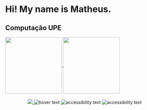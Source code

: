 
<h1> Hi! My name is Matheus. </h1>
<h2> Computação UPE </h2>
<div>
  <a href="https://github.com/Maths9">
  <img height="180em" align="center"  src="https://github-readme-stats.vercel.app/api?username=Maths9&show_icons=true&theme=radical&include_all_commits=true&count_private=true"/>
  <img height="180em" align="center"align="center" src="https://github-readme-stats.vercel.app/api/top-langs/?username=Maths9&&layout=compact&hide=shell&theme=radical"/>

</div>
 <br>

<div  align="center"> 
  <a href="https://discord.gg/yEsEa8edwt" > <img src="https://img.shields.io/badge/Discord-7289DA?style=for-the-badge&logo=discord&logoColor=white"> </a>
  <img src="https://img.shields.io/badge/HTML5-E34F26?style=for-the-badge&logo=html5&logoColor=white" title="hover text">
  <img src="https://img.shields.io/badge/CSS3-1572B6?style=for-the-badge&logo=css3&logoColor=white"  alt="accessibility text">
  <img src="https://img.shields.io/badge/JavaScript-323330?style=for-the-badge&logo=javascript&logoColor=F7DF1E"  alt="accessibility text">

</div>

 
 
</div>


